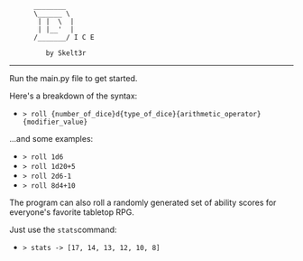           ________ 
          \______ \
           | |  \  |
           | |__'  |
          /_______/ I C E
                        
             by Skelt3r
             
---

Run the main.py file to get started.

Here's a breakdown of the syntax:
- `> roll {number_of_dice}d{type_of_dice}{arithmetic_operator}{modifier_value}`

...and some examples:
- `> roll 1d6`
- `> roll 1d20+5`
- `> roll 2d6-1`
- `> roll 8d4+10`

The program can also roll a randomly generated set of ability scores for everyone's favorite tabletop RPG.

Just use the `stats`command:
- `> stats -> [17, 14, 13, 12, 10, 8]`
